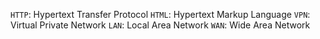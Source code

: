 `HTTP`: Hypertext Transfer Protocol
`HTML`: Hypertext Markup Language
`VPN`: Virtual Private Network
`LAN`: Local Area Network
`WAN`: Wide Area Network
